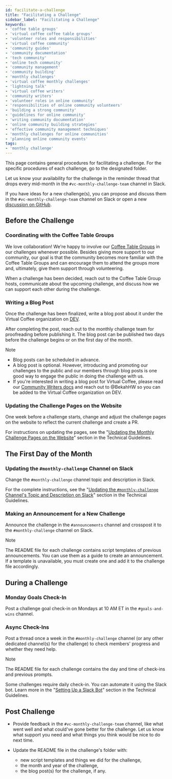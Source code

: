 ```yaml
---
id: facilitate-a-challenge
title: "Facilitating a Challenge"
sidebar_label: "Facilitating a Challenge"
keywords: 
- 'coffee table groups'
- 'virtual coffee coffee table groups'
- 'volunteer roles and responsibilities'
- 'virtual coffee community'
- 'community guides'
- 'community documentation'
- 'tech community'
- 'online tech community'
- 'community management'
- 'community building'
- 'monthly challenges'
- 'virtual coffee monthly challenges'
- 'lightning talk'
- 'virtual coffee writers'
- 'community writers'
- 'volunteer roles in online community'
- 'responsibilities of online community volunteers'
- 'building a strong community'
- 'guidelines for online community'
- 'writing community documentation'
- 'online community building strategies'
- 'effective community management techniques'
- 'monthly challenges for online communities'
- 'planning online community events'
tags: 
- 'monthly challenge'
---
```


This page contains general procedures for facilitating a challenge. For the specific procedures of each challenge, go to the designated folder.

Let us know your availability for the challenge in the reminder thread that drops every mid-month in the `#vc-monthly-challenge-team` channel in Slack.

If you have ideas for a new challenge(s), you can propose and discuss them in the `#vc-monthly-challenge-team` channel on Slack or open a new [discussion on GitHub](https://github.com/Virtual-Coffee/VC-Community-Docs/discussions).

## Before the Challenge

### Coordinating with the Coffee Table Groups

We love collaboration! We're happy to involve our [Coffee Table Groups](https://virtualcoffee.io/resources/virtual-coffee-handbook/guides-to-virtual-coffee/coffee-table-groups) in our challenges whenever possible. Besides giving more support to our community, our goal is that the community becomes more familiar with the Coffee Table Groups and can encourage them to attend the groups more and, ultimately, give them support through volunteering.

When a challenge has been decided, reach out to the Coffee Table Group hosts, communicate about the upcoming challenge, and discuss how we can support each other during the challenge.

### Writing a Blog Post

Once the challenge has been finalized, write a blog post about it under the Virtual Coffee organization on [DEV](https://dev.to/virtualcoffee).

After completing the post, reach out to the monthly challenge team for proofreading before publishing it. The blog post can be published two days before the challenge begins or on the first day of the month.

> [!NOTE]
>
> - Blog posts can be scheduled in advance.
> - A blog post is optional. However, introducing and promoting our challenges to the public and our members through blog posts is one good way to engage the public in doing the challenge with us.
> - If you're interested in writing a blog post for Virtual Coffee, please read our [Community Writers docs](/community-writers/README.md) and reach out to @BekahHW so you can be added to the Virtual Coffee organization on DEV.

### Updating the Challenge Pages on the Website

One week before a challenge starts, change and adjust the challenge pages on the website to reflect the current challenge and create a PR.

For instructions on updating the pages, see the "[Updating the Monthly Challenge Pages on the Website](./technical-guidelines.md/#updating-the-monthly-challenge-pages-on-the-website)" section in the Technical Guidelines.

## The First Day of the Month

### Updating the `#monthly-challenge` Channel on Slack

Change the `#monthly-challenge` channel topic and description in Slack.

For the complete instructions, see the "[Updating the `#monthly-challenge` Channel's Topic and Description on Slack](./technical-guidelines.md/#updating-the-monthly-challenge-channels-topic-and-description-on-slack)" section in the Technical Guidelines.

### Making an Announcement for a New Challenge

Announce the challenge in the `#announcements` channel and crosspost it to the `#monthly-challenge` channel on Slack.

> [!NOTE]
> The README file for each challenge contains script templates of previous announcements. You can use them as a guide to create an announcement. If a template is unavailable, you must create one and add it to the challenge file accordingly.

## During a Challenge

### Monday Goals Check-In

Post a challenge goal check-in on Mondays at 10 AM ET in the `#goals-and-wins` channel.

### Async Check-Ins

Post a thread once a week in the `#monthly-challenge` channel (or any other dedicated channel(s) for the challenge) to check members' progress and whether they need help.

> [!NOTE]
> The README file for each challenge contains the day and time of check-ins and previous prompts.

Some challenges require daily check-in. You can automate it using the Slack bot. Learn more in the "[Setting Up a Slack Bot](./technical-guidelines.md/#setting-up-a-slack-bot)" section in the Technical Guidelines.

## Post Challenge

- Provide feedback in the `#vc-monthly-challenge-team` channel, like what went well and what could've gone better for the challenge. Let us know what support you need and what things you think would be nice to do next time.
- Update the README file in the challenge's folder with:

  - new script templates and things we did for the challenge,
  - the month and year of the challenge,
  - the blog post(s) for the challenge, if any.
